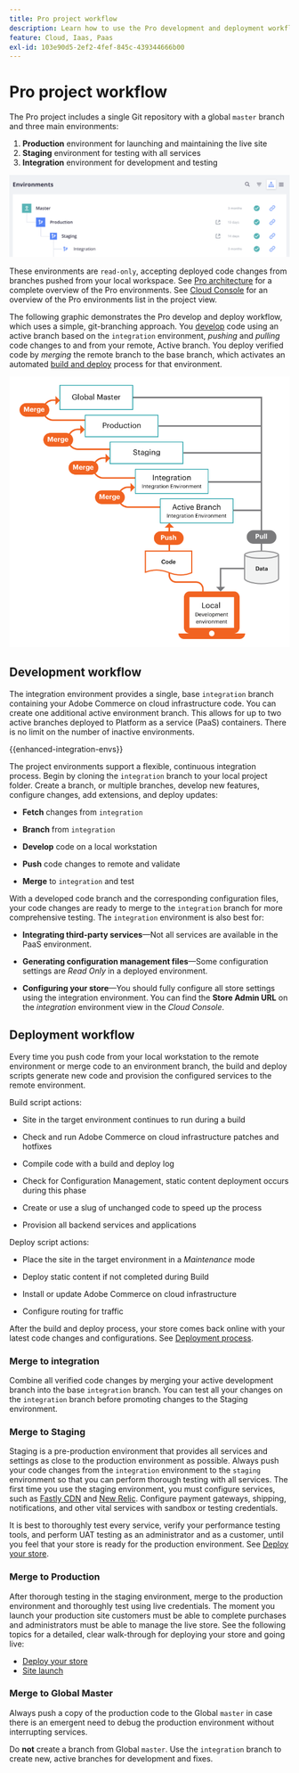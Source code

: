```yaml
---
title: Pro project workflow
description: Learn how to use the Pro development and deployment workflows.
feature: Cloud, Iaas, Paas
exl-id: 103e90d5-2ef2-4fef-845c-439344666b00
---
```

# Pro project workflow

The Pro project includes a single Git repository with a global `master` branch and three main environments:

1. **Production** environment for launching and maintaining the live site
1. **Staging** environment for testing with all services
1. **Integration** environment for development and testing

![Pro environment list](../../assets/pro-environments.png)

These environments are `read-only`, accepting deployed code changes from branches pushed from your local workspace. See [Pro architecture](pro-architecture.md) for a complete overview of the Pro environments. See [Cloud Console](../project/overview.md#cloud-console) for an overview of the Pro environments list in the project view.

The following graphic demonstrates the Pro develop and deploy workflow, which uses a simple, git-branching approach. You [develop](#development-workflow) code using an active branch based on the `integration` environment, _pushing_ and _pulling_ code changes to and from your remote, Active branch. You deploy verified code by _merging_ the remote branch to the base branch, which activates an automated [build and deploy](#deployment-workflow) process for that environment.

![High-level view of Pro architecture development workflow](../../assets/pro-dev-workflow.png)

## Development workflow

The integration environment provides a single, base `integration` branch containing your Adobe Commerce on cloud infrastructure code. You can create one additional active environment branch. This allows for up to two active branches deployed to Platform as a service (PaaS) containers. There is no limit on the number of inactive environments.

{{enhanced-integration-envs}}

The project environments support a flexible, continuous integration process. Begin by cloning the `integration` branch to your local project folder. Create a branch, or multiple branches, develop new features, configure changes, add extensions, and deploy updates:

-  **Fetch** changes from `integration`

-  **Branch** from `integration`

-  **Develop** code on a local workstation

-  **Push** code changes to remote and validate

-  **Merge** to `integration` and test

With a developed code branch and the corresponding configuration files, your code changes are ready to merge to the `integration` branch for more comprehensive testing. The `integration` environment is also best for:

-  **Integrating third-party services**—Not all services are available in the PaaS environment.

-  **Generating configuration management files**—Some configuration settings are _Read Only_ in a deployed environment.

-  **Configuring your store**—You should fully configure all store settings using the integration environment. You can find the **Store Admin URL** on the _integration_ environment view in the _Cloud Console_.

## Deployment workflow

Every time you push code from your local workstation to the remote environment or merge code to an environment branch, the build and deploy scripts generate new code and provision the configured services to the remote environment.

Build script actions:

-  Site in the target environment continues to run during a build

-  Check and run Adobe Commerce on cloud infrastructure patches and hotfixes

-  Compile code with a build and deploy log

-  Check for Configuration Management, static content deployment occurs during this phase

-  Create or use a slug of unchanged code to speed up the process

-  Provision all backend services and applications

Deploy script actions:

-  Place the site in the target environment in a _Maintenance_ mode

-  Deploy static content if not completed during Build

-  Install or update Adobe Commerce on cloud infrastructure

-  Configure routing for traffic

After the build and deploy process, your store comes back online with your latest code changes and configurations. See [Deployment process](../deploy/process.md).

### Merge to integration

Combine all verified code changes by merging your active development branch into the base `integration` branch. You can test all your changes on the `integration` branch before promoting changes to the Staging environment.

### Merge to Staging

Staging is a pre-production environment that provides all services and settings as close to the production environment as possible. Always push your code changes from the `integration` environment to the `staging` environment so that you can perform thorough testing with all services. The first time you use the staging environment, you must configure services, such as [Fastly CDN](../cdn/fastly.md) and [New Relic](../monitor/new-relic-service.md). Configure payment gateways, shipping, notifications, and other vital services with sandbox or testing credentials.

It is best to thoroughly test every service, verify your performance testing tools, and perform UAT testing as an administrator and as a customer, until you feel that your store is ready for the production environment. See [Deploy your store](../deploy/staging-production.md).

### Merge to Production

After thorough testing in the staging environment, merge to the production environment and thoroughly test using live credentials. The moment you launch your production site customers must be able to complete purchases and administrators must be able to manage the live store. See the following topics for a detailed, clear walk-through for deploying your store and going live:

-  [Deploy your store](../deploy/staging-production.md)
-  [Site launch](../launch/overview.md)

### Merge to Global Master

Always push a copy of the production code to the Global `master` in case there is an emergent need to debug the production environment without interrupting services.

Do **not** create a branch from Global `master`. Use the `integration` branch to create new, active branches for development and fixes.
